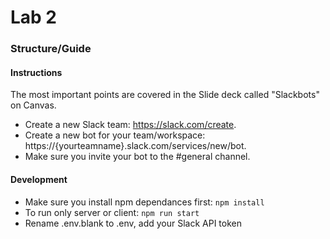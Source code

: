 # Lab 2
### Structure/Guide

#### Instructions

The most important points are covered in the Slide deck called "Slackbots" on Canvas. 

* Create a new Slack team: https://slack.com/create.
* Create a new bot for your team/workspace: https://{yourteamname}.slack.com/services/new/bot.
* Make sure you invite your bot to the #general channel.


#### Development
* Make sure you install npm dependances first: `npm install`
* To run only server or client: `npm run start`
* Rename .env.blank to .env, add your Slack API token